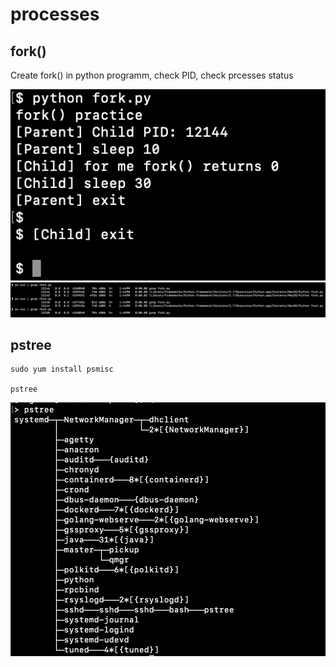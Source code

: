 # processes

## fork()

Create fork() in python programm, check PID, check prcesses status

![fork](screenshot-fork.png)
![ps aux](screenshot-psaux.png)

## pstree

```
sudo yum install psmisc

pstree
```
![pstree](screenshot-pstree.png)